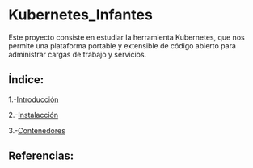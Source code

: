 # Kubernetes_Infantes

Este proyecto consiste en estudiar la herramienta Kubernetes, que nos permite una plataforma portable y extensible de código abierto para administrar cargas de trabajo y servicios.

## Índice:

1.-[Introducción](https://github.com/jesus037/Kubernetes_Infantes/blob/main/1.%20Introducción.md)

2.-[Instalacción](https://github.com/jesus037/Kubernetes_Infantes/blob/main/2.%20Instalacci%C3%B3n.md)

3.-[Contenedores](https://github.com/jesus037/Kubernetes_Infantes/blob/main/3.%20Contenedores.md)

## Referencias:
